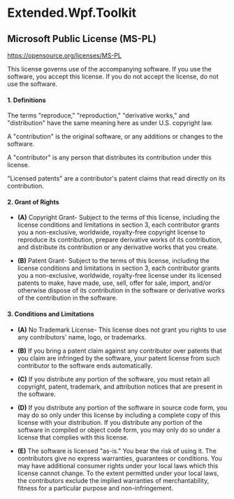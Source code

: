 # Extended.Wpf.Toolkit

## Microsoft Public License (MS-PL)

https://opensource.org/licenses/MS-PL

This license governs use of the accompanying software. If you use the software, you accept this license. If you do not accept the license, do not use the software.

#### 1. Definitions

The terms "reproduce," "reproduction," "derivative works," and "distribution" have the same meaning here as under U.S. copyright law.

A "contribution" is the original software, or any additions or changes to the software.

A "contributor" is any person that distributes its contribution under this license.

"Licensed patents" are a contributor's patent claims that read directly on its contribution.

#### 2. Grant of Rights

* **(A)** Copyright Grant- Subject to the terms of this license, including the license conditions and limitations in section 3, each contributor grants you a non-exclusive, worldwide, royalty-free copyright license to reproduce its contribution, prepare derivative works of its contribution, and distribute its contribution or any derivative works that you create.

* **(B)** Patent Grant- Subject to the terms of this license, including the license conditions and limitations in section 3, each contributor grants you a non-exclusive, worldwide, royalty-free license under its licensed patents to make, have made, use, sell, offer for sale, import, and/or otherwise dispose of its contribution in the software or derivative works of the contribution in the software.

#### 3. Conditions and Limitations

* **(A)** No Trademark License- This license does not grant you rights to use any contributors' name, logo, or trademarks.

* **(B)** If you bring a patent claim against any contributor over patents that you claim are infringed by the software, your patent license from such contributor to the software ends automatically.

* **(C)** If you distribute any portion of the software, you must retain all copyright, patent, trademark, and attribution notices that are present in the software.

* **(D)** If you distribute any portion of the software in source code form, you may do so only under this license by including a complete copy of this license with your distribution. If you distribute any portion of the software in compiled or object code form, you may only do so under a license that complies with this license.

* **(E)** The software is licensed "as-is." You bear the risk of using it. The contributors give no express warranties, guarantees or conditions. You may have additional consumer rights under your local laws which this license cannot change. To the extent permitted under your local laws, the contributors exclude the implied warranties of merchantability, fitness for a particular purpose and non-infringement.